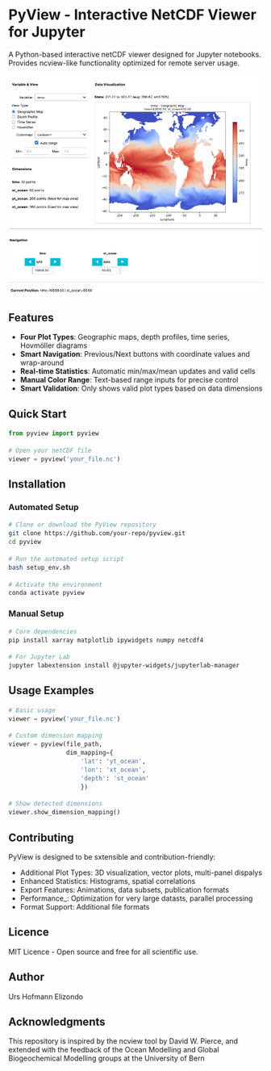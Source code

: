 # PyView - Interactive NetCDF Viewer for Jupyter

A Python-based interactive netCDF viewer designed for Jupyter notebooks. Provides ncview-like functionality optimized for remote server usage.

![PyView Interface](examples/pyview.png)

## Features

- **Four Plot Types**: Geographic maps, depth profiles, time series, Hovmöller diagrams
- **Smart Navigation**: Previous/Next buttons with coordinate values and wrap-around
- **Real-time Statistics**: Automatic min/max/mean updates and valid cells
- **Manual Color Range**: Text-based range inputs for precise control
- **Smart Validation**: Only shows valid plot types based on data dimensions

## Quick Start

```python
from pyview import pyview

# Open your netCDF file
viewer = pyview('your_file.nc')
```

## Installation

### Automated Setup
```bash
# Clone or download the PyView repository
git clone https://github.com/your-repo/pyview.git
cd pyview

# Run the automated setup script
bash setup_env.sh

# Activate the environment
conda activate pyview
```

### Manual Setup
```bash
# Core dependencies
pip install xarray matplotlib ipywidgets numpy netcdf4

# For Jupyter Lab
jupyter labextension install @jupyter-widgets/jupyterlab-manager
```

## Usage Examples

```python
# Basic usage
viewer = pyview('your_file.nc')

# Custom dimension mapping
viewer = pyview(file_path,
                dim_mapping={
                    'lat': 'yt_ocean',
                    'lon': 'xt_ocean',
                    'depth': 'st_ocean'
                    })

# Show detected dimensions
viewer.show_dimension_mapping()
```

## Contributing

PyView is designed to be sxtensible and contribution-friendly:
- Additional Plot Types: 3D visualization, vector plots, multi-panel dispalys
- Enhanced Statistics: Histograms, spatial correlations
- Export Features: Animations, data subsets, publication formats
- Performance_: Optimization for very large datasts, parallel processing
- Format Support: Additional file formats

## Licence

MIT Licence - Open source and free for all scientific use.

## Author

Urs Hofmann Elizondo

## Acknowledgments

This repository is inspired by the ncview tool by David W. Pierce, and extended with the feedback of the Ocean Modelling and Global Biogeochemical Modelling groups at the University of Bern
